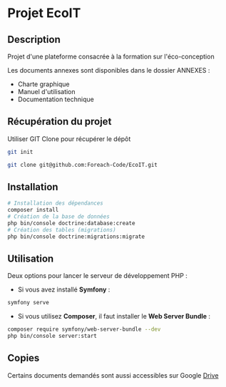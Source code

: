 # Projet EcoIT

## Description
Projet d'une plateforme consacrée à la formation sur l'éco-conception

Les documents annexes sont disponibles dans le dossier ANNEXES :
- Charte graphique
- Manuel d'utilisation
- Documentation technique

## Récupération du projet

Utiliser GIT Clone pour récupérer le dépôt
```bash
git init
```
```bash
git clone git@github.com:Foreach-Code/EcoIT.git
```

## Installation

```bash
# Installation des dépendances
composer install
# Création de la base de données
php bin/console doctrine:database:create
# Création des tables (migrations)
php bin/console doctrine:migrations:migrate
```


## Utilisation
Deux options pour lancer le serveur de développement PHP :
- Si vous avez installé **Symfony** :
```bash
symfony serve
```
- Si vous utilisez **Composer**, il faut installer le **Web Server Bundle** :
```bash
composer require symfony/web-server-bundle --dev
php bin/console server:start
```

## Copies
Certains documents demandés sont aussi accessibles sur Google
[Drive](https://drive.google.com/drive/folders/1i8P5LOoqdVB7uCjHzryvk7MjH6sr-KBq)